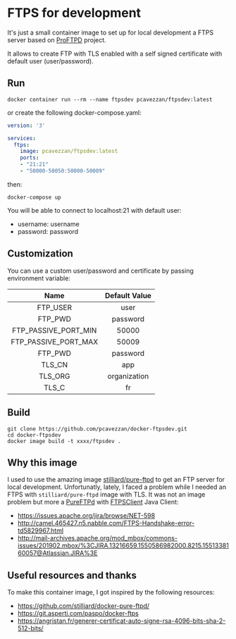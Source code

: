 # FTPS for development

It's just a small container image to set up for local development a FTPS server based on [ProFTPD](http://www.proftpd.org/) 
project.

It allows to create FTP with TLS enabled with a self signed certificate with default user (user/password).

## Run

```shell
docker container run --rm --name ftpsdev pcavezzan/ftpsdev:latest
```

or create the following docker-compose.yaml:
```yaml
version: '3'

services:
  ftps:
    image: pcavezzan/ftpsdev:latest
    ports:
    - "21:21"
    - "50000-50050:50000-50009" 
```

then:
```shell
docker-compose up
```

You will be able to connect to localhost:21 with default user:
* username: username
* password: password


## Customization 

You can use a custom user/password and certificate by passing environment variable:

|      Name                     |     Default Value      |
|:-----------------------------:|:----------------------:|
| FTP_USER                      |          user          |
| FTP_PWD                       |        password        |
| FTP_PASSIVE_PORT_MIN          |        50000           |
| FTP_PASSIVE_PORT_MAX          |        50009           |
| FTP_PWD                       |        password        |
| TLS_CN                        |          app           |
| TLS_ORG                       |       organization     |
| TLS_C                         |           fr           |

## Build

```shell
git clone https://github.com/pcavezzan/docker-ftpsdev.git
cd docker-ftpsdev
docker image build -t xxxx/ftpsdev .
```

## Why this image

I used to use the amazing image [stilliard/pure-ftpd](https://hub.docker.com/r/stilliard/pure-ftpd) to get an FTP server 
for local development. Unfortunatly, lately, I faced a problem while I needed an FTPS with `stilliard/pure-ftpd` image with TLS.
It was not an image problem but more a [PureFTPd](https://www.pureftpd.org/project/pure-ftpd/) with [FTPSClient](https://commons.apache.org/proper/commons-net/javadocs/api-3.6/org/apache/commons/net/ftp/FTPSClient.html) Java Client:
* https://issues.apache.org/jira/browse/NET-598
* http://camel.465427.n5.nabble.com/FTPS-Handshake-error-td5829967.html
* http://mail-archives.apache.org/mod_mbox/commons-issues/201902.mbox/%3CJIRA.13216659.1550586982000.8215.1551338160057@Atlassian.JIRA%3E

## Useful resources and thanks

To make this container image, I got inspired by the following resources:
* https://github.com/stilliard/docker-pure-ftpd/
* https://git.asperti.com/paspo/docker-ftps
* https://angristan.fr/generer-certificat-auto-signe-rsa-4096-bits-sha-2-512-bits/
 